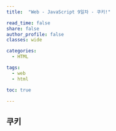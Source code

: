 ```yaml
---
title:  "Web - JavaScript 9일차 - 쿠키!"

read_time: false
share: false
author_profile: false
classes: wide

categories:
  - HTML

tags:
  - web
  - html

toc: true

---
```


## 쿠키

